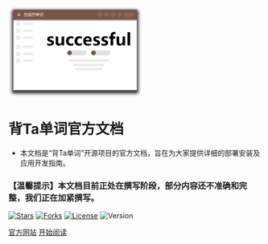 <img height="180px" style="border-radius: 5%" src="static/images/coverimg.png">

# 背Ta单词官方文档


- 本文档是“背Ta单词”开源项目的官方文档，旨在为大家提供详细的部署安装及应用开发指南。

### 【温馨提示】本文档目前正处在撰写阶段，部分内容还不准确和完整，我们正在加紧撰写。

[![Stars](https://gitee.com/only4/recite-words/badge/star.svg?theme=dark)](https://gitee.com/only4/recite-words/stargazers)
[![Forks](https://gitee.com/only4/recite-words/badge/fork.svg?theme=dark)](https://gitee.com/only4/recite-words/members)
[![License](https://img.shields.io/badge/License-GPL--3.0-breghtgreen)](https://gitee.com/only4/recite-words/blob/develop/LICENSE)
![Version](https://img.shields.io/badge/Version-1.0.0-blue)

[官方网站](https://reciteword.com)
[开始阅读](README.md)

<!-- ![color](#f0f0f0) -->
